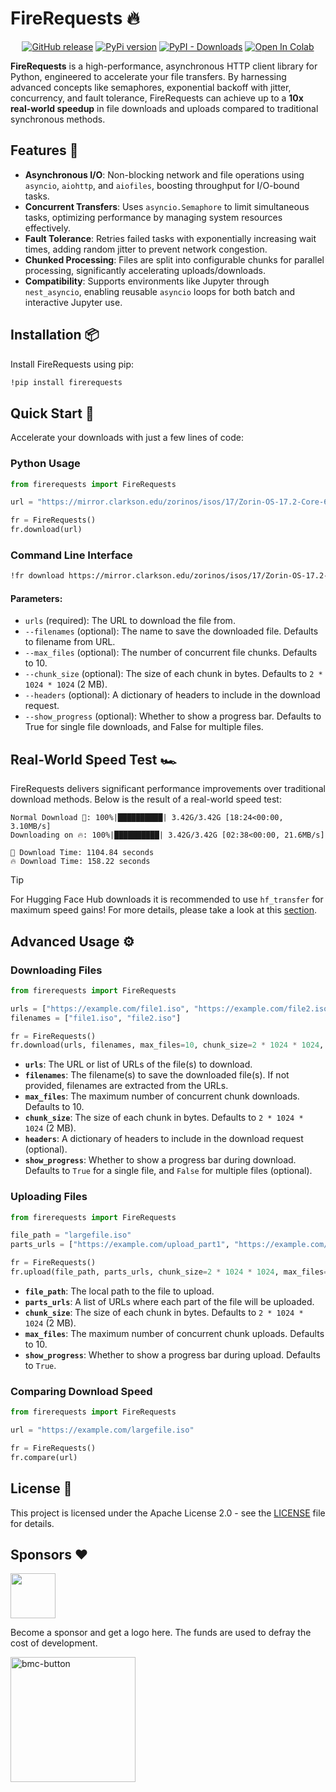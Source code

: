 # FireRequests 🔥

<p align="center">
    <a href="https://github.com/rishiraj/firerequests/releases"><img alt="GitHub release" src="https://img.shields.io/github/release/rishiraj/firerequests.svg"></a>
    <a href="https://github.com/rishiraj/firerequests"><img alt="PyPi version" src="https://img.shields.io/pypi/pyversions/firerequests.svg"></a>
    <a href="https://pypi.org/project/firerequests"><img alt="PyPI - Downloads" src="https://img.shields.io/pypi/dm/firerequests"></a>
    <a href="https://colab.research.google.com/drive/1BIi46kmPQLotG1w9ofTBptlhmnKiKugZ?usp=sharing"><img alt="Open In Colab" src="https://colab.research.google.com/assets/colab-badge.svg"></a>
</p>

**FireRequests** is a high-performance, asynchronous HTTP client library for Python, engineered to accelerate your file transfers. By harnessing advanced concepts like semaphores, exponential backoff with jitter, concurrency, and fault tolerance, FireRequests can achieve up to a **10x real-world speedup** in file downloads and uploads compared to traditional synchronous methods.

## Features 🚀

- **Asynchronous I/O**: Non-blocking network and file operations using `asyncio`, `aiohttp`, and `aiofiles`, boosting throughput for I/O-bound tasks.
- **Concurrent Transfers**: Uses `asyncio.Semaphore` to limit simultaneous tasks, optimizing performance by managing system resources effectively.
- **Fault Tolerance**: Retries failed tasks with exponentially increasing wait times, adding random jitter to prevent network congestion.
- **Chunked Processing**: Files are split into configurable chunks for parallel processing, significantly accelerating uploads/downloads.
- **Compatibility**: Supports environments like Jupyter through `nest_asyncio`, enabling reusable `asyncio` loops for both batch and interactive Jupyter use.

## Installation 📦

Install FireRequests using pip:

```bash
!pip install firerequests
```

## Quick Start 🏁

Accelerate your downloads with just a few lines of code:

### Python Usage

```python
from firerequests import FireRequests

url = "https://mirror.clarkson.edu/zorinos/isos/17/Zorin-OS-17.2-Core-64-bit.iso"

fr = FireRequests()
fr.download(url)
```

### Command Line Interface

```bash
!fr download https://mirror.clarkson.edu/zorinos/isos/17/Zorin-OS-17.2-Core-64-bit.iso
```

#### Parameters:
- `urls` (required): The URL to download the file from.
- `--filenames` (optional): The name to save the downloaded file. Defaults to filename from URL.
- `--max_files` (optional): The number of concurrent file chunks. Defaults to 10.
- `--chunk_size` (optional): The size of each chunk in bytes. Defaults to `2 * 1024 * 1024` (2 MB).
- `--headers` (optional): A dictionary of headers to include in the download request.
- `--show_progress` (optional): Whether to show a progress bar. Defaults to True for single file downloads, and False for multiple files.

## Real-World Speed Test 🏎️

FireRequests delivers significant performance improvements over traditional download methods. Below is the result of a real-world speed test:

```plaintext
Normal Download 🐌: 100%|██████████| 3.42G/3.42G [18:24<00:00, 3.10MB/s]
Downloading on 🔥: 100%|██████████| 3.42G/3.42G [02:38<00:00, 21.6MB/s]

🐌 Download Time: 1104.84 seconds
🔥 Download Time: 158.22 seconds
```

> [!TIP]
> For Hugging Face Hub downloads it is recommended to use `hf_transfer` for maximum speed gains!
> For more details, please take a look at this [section](https://huggingface.co/docs/huggingface_hub/hf_transfer).

## Advanced Usage ⚙️

### Downloading Files

```python
from firerequests import FireRequests

urls = ["https://example.com/file1.iso", "https://example.com/file2.iso"]
filenames = ["file1.iso", "file2.iso"]

fr = FireRequests()
fr.download(urls, filenames, max_files=10, chunk_size=2 * 1024 * 1024, headers={"Authorization": "Bearer token"}, show_progress=True)
```

- **`urls`**: The URL or list of URLs of the file(s) to download.
- **`filenames`**: The filename(s) to save the downloaded file(s). If not provided, filenames are extracted from the URLs.
- **`max_files`**: The maximum number of concurrent chunk downloads. Defaults to 10.
- **`chunk_size`**: The size of each chunk in bytes. Defaults to `2 * 1024 * 1024` (2 MB).
- **`headers`**: A dictionary of headers to include in the download request (optional).
- **`show_progress`**: Whether to show a progress bar during download. Defaults to `True` for a single file, and `False` for multiple files (optional).

### Uploading Files

```python
from firerequests import FireRequests

file_path = "largefile.iso"
parts_urls = ["https://example.com/upload_part1", "https://example.com/upload_part2", ...]

fr = FireRequests()
fr.upload(file_path, parts_urls, chunk_size=2 * 1024 * 1024, max_files=10, show_progress=True)
```

- **`file_path`**: The local path to the file to upload.
- **`parts_urls`**: A list of URLs where each part of the file will be uploaded.
- **`chunk_size`**: The size of each chunk in bytes. Defaults to `2 * 1024 * 1024` (2 MB).
- **`max_files`**: The maximum number of concurrent chunk uploads. Defaults to 10.
- **`show_progress`**: Whether to show a progress bar during upload. Defaults to `True`.

### Comparing Download Speed

```python
from firerequests import FireRequests

url = "https://example.com/largefile.iso"

fr = FireRequests()
fr.compare(url)
```

## License 📄

This project is licensed under the Apache License 2.0 - see the [LICENSE](https://github.com/rishiraj/firerequests/blob/main/LICENSE) file for details.

Sponsors ❤️
--------
<a href="https://x.com/soumikRakshit96" target="_blank"><img src="https://pbs.twimg.com/profile_images/1791522152954429440/TqGn_kos_400x400.jpg" height="72"></a>

Become a sponsor and get a logo here. The funds are used to defray the cost of development.

<a href="https://www.buymeacoffee.com/rishiraj"><img width="200" alt="bmc-button" src="https://github.com/user-attachments/assets/a362b162-c419-4888-bdc9-c33d00d767ad"></a>
